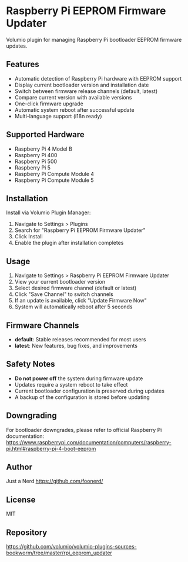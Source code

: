 # Raspberry Pi EEPROM Firmware Updater

Volumio plugin for managing Raspberry Pi bootloader EEPROM firmware updates.

## Features

- Automatic detection of Raspberry Pi hardware with EEPROM support
- Display current bootloader version and installation date
- Switch between firmware release channels (default, latest)
- Compare current version with available versions
- One-click firmware upgrade
- Automatic system reboot after successful update
- Multi-language support (i18n ready)

## Supported Hardware

- Raspberry Pi 4 Model B
- Raspberry Pi 400
- Raspberry Pi 500
- Raspberry Pi 5
- Raspberry Pi Compute Module 4
- Raspberry Pi Compute Module 5

## Installation

Install via Volumio Plugin Manager:

1. Navigate to Settings > Plugins
2. Search for "Raspberry Pi EEPROM Firmware Updater"
3. Click Install
4. Enable the plugin after installation completes

## Usage

1. Navigate to Settings > Raspberry Pi EEPROM Firmware Updater
2. View your current bootloader version
3. Select desired firmware channel (default or latest)
4. Click "Save Channel" to switch channels
5. If an update is available, click "Update Firmware Now"
6. System will automatically reboot after 5 seconds

## Firmware Channels

- **default**: Stable releases recommended for most users
- **latest**: New features, bug fixes, and improvements

## Safety Notes

- **Do not power off** the system during firmware update
- Updates require a system reboot to take effect
- Current bootloader configuration is preserved during updates
- A backup of the configuration is stored before updating

## Downgrading

For bootloader downgrades, please refer to official Raspberry Pi documentation:
https://www.raspberrypi.com/documentation/computers/raspberry-pi.html#raspberry-pi-4-boot-eeprom

## Author

Just a Nerd
https://github.com/foonerd/

## License

MIT

## Repository

https://github.com/volumio/volumio-plugins-sources-bookworm/tree/master/rpi_eeprom_updater
